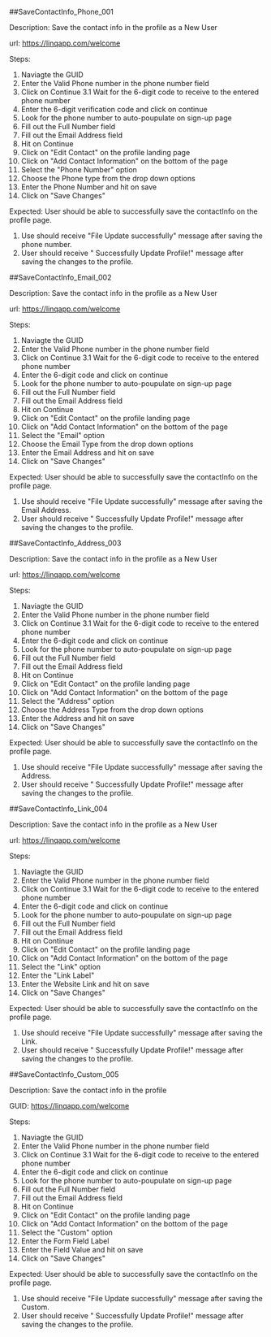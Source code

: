 ##SaveContactInfo_Phone_001

Description: Save the contact info in the profile as a New User

url: https://linqapp.com/welcome

Steps:
1. Naviagte the GUID
2. Enter the Valid Phone number in the phone number field
3. Click on Continue
    3.1 Wait for the 6-digit code to receive to the entered phone number
4. Enter the 6-digit verification code and click on continue
5. Look for the phone number to auto-poupulate on sign-up page
6. Fill out the Full Number field
7. Fill out the Email Address field
8. Hit on Continue
9. Click on "Edit Contact" on the profile landing page
10. Click on "Add Contact Information" on the bottom of the page
11. Select the "Phone Number" option
12. Choose the Phone type from the drop down options
13. Enter the Phone Number and hit on save
14. Click on "Save Changes"

Expected: User should be able to successfully save the contactInfo on the profile page.
1. Use should receive "File Update successfully" message after saving the phone number.
2. User should receive " Successfully Update Profile!" message after saving the changes to the profile.





##SaveContactInfo_Email_002

Description: Save the contact info in the profile as a New User

url: https://linqapp.com/welcome

Steps:
1. Naviagte the GUID
2. Enter the Valid Phone number in the phone number field
3. Click on Continue
    3.1 Wait for the 6-digit code to receive to the entered phone number
4. Enter the 6-digit code and click on continue
5. Look for the phone number to auto-poupulate on sign-up page
6. Fill out the Full Number field
7. Fill out the Email Address field
8. Hit on Continue
9. Click on "Edit Contact" on the profile landing page
10. Click on "Add Contact Information" on the bottom of the page
11. Select the "Email" option
12. Choose the Email Type from the drop down options
13. Enter the Email Address and hit on save
14. Click on "Save Changes"

Expected: User should be able to successfully save the contactInfo on the profile page.
1. Use should receive "File Update successfully" message after saving the Email Address.
2. User should receive " Successfully Update Profile!" message after saving the changes to the profile.





##SaveContactInfo_Address_003

Description: Save the contact info in the profile as a New User

url: https://linqapp.com/welcome

Steps:
1. Naviagte the GUID
2. Enter the Valid Phone number in the phone number field
3. Click on Continue
    3.1 Wait for the 6-digit code to receive to the entered phone number
4. Enter the 6-digit code and click on continue
5. Look for the phone number to auto-poupulate on sign-up page
6. Fill out the Full Number field
7. Fill out the Email Address field
8. Hit on Continue
9. Click on "Edit Contact" on the profile landing page
10. Click on "Add Contact Information" on the bottom of the page
11. Select the "Address" option
12. Choose the Address Type from the drop down options
13. Enter the Address and hit on save
14. Click on "Save Changes"

Expected: User should be able to successfully save the contactInfo on the profile page.
1. Use should receive "File Update successfully" message after saving the Address.
2. User should receive " Successfully Update Profile!" message after saving the changes to the profile.





##SaveContactInfo_Link_004

Description: Save the contact info in the profile as a New User

url: https://linqapp.com/welcome

Steps:
1. Naviagte the GUID
2. Enter the Valid Phone number in the phone number field
3. Click on Continue
    3.1 Wait for the 6-digit code to receive to the entered phone number
4. Enter the 6-digit code and click on continue
5. Look for the phone number to auto-poupulate on sign-up page
6. Fill out the Full Number field
7. Fill out the Email Address field
8. Hit on Continue
9. Click on "Edit Contact" on the profile landing page
10. Click on "Add Contact Information" on the bottom of the page
11. Select the "Link" option
12. Enter the "Link Label"
13. Enter the Website Link and hit on save
14. Click on "Save Changes"

Expected: User should be able to successfully save the contactInfo on the profile page.
1. Use should receive "File Update successfully" message after saving the Link.
2. User should receive " Successfully Update Profile!" message after saving the changes to the profile.




##SaveContactInfo_Custom_005

Description: Save the contact info in the profile

GUID: https://linqapp.com/welcome

Steps:
1. Naviagte the GUID
2. Enter the Valid Phone number in the phone number field
3. Click on Continue
    3.1 Wait for the 6-digit code to receive to the entered phone number
4. Enter the 6-digit code and click on continue
5. Look for the phone number to auto-poupulate on sign-up page
6. Fill out the Full Number field
7. Fill out the Email Address field
8. Hit on Continue
9. Click on "Edit Contact" on the profile landing page
10. Click on "Add Contact Information" on the bottom of the page
11. Select the "Custom" option
12. Enter the Form Field Label
13. Enter the Field Value and hit on save
14. Click on "Save Changes"

Expected: User should be able to successfully save the contactInfo on the profile page.
1. Use should receive "File Update successfully" message after saving the Custom.
2. User should receive " Successfully Update Profile!" message after saving the changes to the profile.
